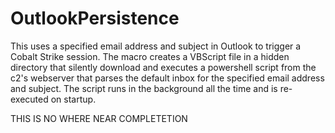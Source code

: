 OutlookPersistence
==================

This uses a specified email address and subject in Outlook to trigger a Cobalt Strike session. The macro creates a VBScript file in a hidden directory that silently download and executes a powershell script from the c2's webserver that parses the default inbox for the specified email address and subject. The script runs in the background all the time and is re-executed on startup.


THIS IS NO WHERE NEAR COMPLETETION